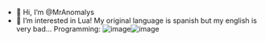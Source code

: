 - 👋 Hi, I’m @MrAnomalys
- 👀 I’m interested in Lua!
My original language is spanish but my english is very bad...
Programming:
![image](https://github.com/MrAnomalys/MrAnomalys/assets/153665428/54e52fe1-9398-49ee-898e-013236e7a5e9)![image](https://github.com/MrAnomalys/MrAnomalys/assets/153665428/7eac00d8-26cf-4604-9e84-15460232f691)






